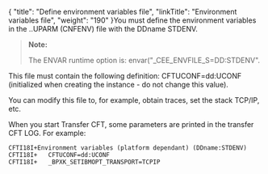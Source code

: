 {
    "title": "Define environment variables file",
    "linkTitle": "Environment variables file",
    "weight": "190"
}You must define the environment variables in the <span class="code">..UPARM (CNFENV)</span> file with the DDname <span class="code">STDENV</span>.

> **Note:**
>
> The ENVAR runtime option is: envar("\_CEE\_ENVFILE\_S=DD:STDENV".

This file must contain the following definition: <span class="code">CFTUCONF=dd:UCONF </span>(initialized when creating the instance - do not change this value).

You can modify this file to, for example, obtain traces, set the stack TCP/IP, etc.

When you start Transfer CFT, some parameters are printed in the transfer CFT LOG. For example:



    CFTI18I+Environment variables (platform dependant) (DDname:STDENV)
    CFTI18I+   CFTUCONF=dd:UCONF
    CFTI18I+   _BPXK_SETIBMOPT_TRANSPORT=TCPIP
